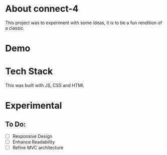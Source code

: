 # About connect-4

This project was to experiment with some ideas, it is to be a fun rendition of a classic.

# Demo



# Tech Stack

This was built with JS, CSS and HTMl.

# Experimental

## To Do:

- [ ] Responsive Design
- [ ] Enhance Readability
- [ ] Refine MVC architecture 
